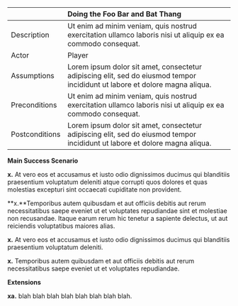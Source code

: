 |  | Doing the Foo Bar and Bat Thang |
| :------------------ | :------------------ |
| Description | Ut enim ad minim veniam, quis nostrud exercitation ullamco laboris nisi ut aliquip ex ea commodo consequat. |
| Actor | Player |
| Assumptions | Lorem ipsum dolor sit amet, consectetur adipiscing elit, sed do eiusmod tempor incididunt ut labore et dolore magna aliqua. |
| Preconditions | Ut enim ad minim veniam, quis nostrud exercitation ullamco laboris nisi ut aliquip ex ea commodo consequat. |
| Postconditions | Lorem ipsum dolor sit amet, consectetur adipiscing elit, sed do eiusmod tempor incididunt ut labore et dolore magna aliqua. |


**Main Success Scenario**

**x.** At vero eos et accusamus et iusto odio dignissimos ducimus qui blanditiis praesentium voluptatum deleniti atque corrupti quos dolores et quas molestias excepturi sint occaecati cupiditate non provident. 

**x.**Temporibus autem quibusdam et aut officiis debitis aut rerum necessitatibus saepe eveniet ut et voluptates repudiandae sint et molestiae non recusandae. Itaque earum rerum hic tenetur a sapiente delectus, ut aut reiciendis voluptatibus maiores alias.

**x.** At vero eos et accusamus et iusto odio dignissimos ducimus qui blanditiis praesentium voluptatum deleniti.

**x.** Temporibus autem quibusdam et aut officiis debitis aut rerum necessitatibus saepe eveniet ut et voluptates repudiandae.


**Extensions**

**xa.** blah blah blah blah blah blah blah blah.


 